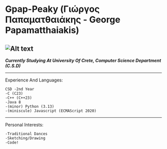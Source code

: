 # Gpap-Peaky (Γιώργος Παπαματθαιάκης - George Papamatthaiakis)

![Alt text](https://i.pinimg.com/564x/74/f9/a4/74f9a44233e0d54624efaf92b4d606fb.jpg)
---
___Currently Studying At University Of Crete, Computer Science Department (C.S.D)___

---
Experience And Languages:
```
CSD -2nd Year
-C (C23)
-C++ (C++23)
-Java 8
-(minor) Python (3.13)
-(miniscule) Javascript (ECMAScript 2020)
```
---

Personal Interests:
```
-Traditional Dances
-Sketching/Drawing
-Code!
```
